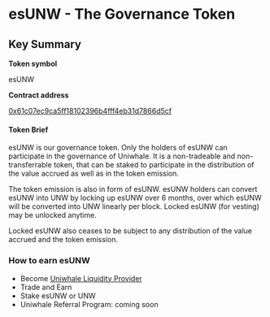 # esUNW - The Governance Token

## Key Summary

**Token symbol**

esUNW

**Contract address**

[0x61c07ec9ca5ff18102396b4fff4eb31d7866d5cf](https://bscscan.com/token/0x61c07ec9ca5ff18102396b4fff4eb31d7866d5cf)

#### Token Brief

esUNW is our governance token. Only the holders of esUNW can participate in the governance of Uniwhale. It is a non-tradeable and non-transferrable token, that can be staked to participate in the distribution of the value accrued as well as in the token emission.

The token emission is also in form of esUNW. esUNW holders can convert esUNW into UNW by locking up esUNW over 6 months, over which esUNW will be converted into UNW linearly per block. Locked esUNW (for vesting) may be unlocked anytime.

Locked esUNW also ceases to be subject to any distribution of the value accrued and the token emission.

### How to earn esUNW

* Become [Uniwhale Liquidity Provider](https://app.uniwhale.co/liquidity)
* Trade and Earn
* Stake esUNW or UNW
* Uniwhale Referral Program: coming soon
